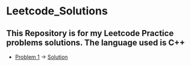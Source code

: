 # Leetcode_Solutions
This Repository is for my Leetcode Practice problems solutions. The language used is C++
------------------------------------------------------------------------------------------------------------

* [Problem 1](https://leetcode.com/problems/build-array-from-permutation/description/) -> [Solution](https://github.com/ankitpriyadarshii/Leetcode_Solutions/blob/main/Leetcode_BuildArrayFromPermutation.cpp)
